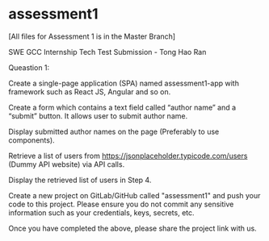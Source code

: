 # assessment1
[All files for Assessment 1 is in the Master Branch]

SWE GCC Internship Tech Test Submission - Tong Hao Ran

Queastion 1:

Create a single-page application (SPA) named assessment1-app with framework such as React JS, Angular and so on.

Create a form which contains a text field called “author name” and a “submit” button. It allows user to submit author name.

Display submitted author names on the page (Preferably to use components).

Retrieve a list of users from https://jsonplaceholder.typicode.com/users (Dummy API website) via API calls.

Display the retrieved list of users in Step 4.

Create a new project on GitLab/GitHub called "assessment1" and push your code to this project. Please ensure you do not commit any sensitive information such as your credentials, keys, secrets, etc.

Once you have completed the above, please share the project link with us.
